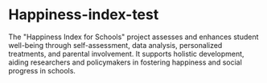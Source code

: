 # Happiness-index-test
The "Happiness Index for Schools" project assesses and enhances student well-being through self-assessment, data analysis, personalized treatments, and parental involvement. It supports holistic development, aiding researchers and policymakers in fostering happiness and social progress in schools.
